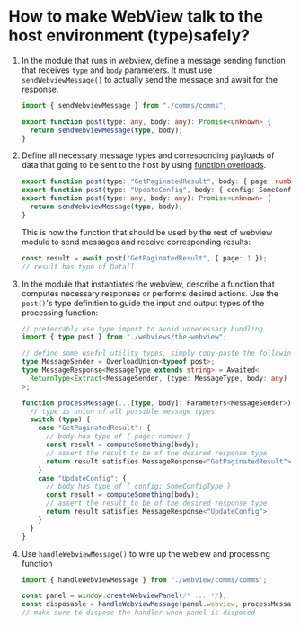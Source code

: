 # How to make WebView talk to the host environment (type)safely?

1. In the module that runs in webview, define a message sending function that receives `type` and
   `body` parameters. It must use `sendWebviewMessage()` to actually send the message and await for
   the response.

   ```ts
   import { sendWebviewMessage } from "./comms/comms";

   export function post(type: any, body: any): Promise<unknown> {
     return sendWebviewMessage(type, body);
   }
   ```

2. Define all necessary message types and corresponding payloads of data that going to be sent to
   the host by using [function overloads][ts-function-overloads].

   ```ts
   export function post(type: "GetPaginatedResult", body: { page: number }): Promise<Data[]>;
   export function post(type: "UpdateConfig", body: { config: SomeConfigType }): Promise<boolean>;
   export function post(type: any, body: any): Promise<unknown> {
     return sendWebviewMessage(type, body);
   }
   ```

   This is now the function that should be used by the rest of webview module to send messages and
   receive corresponding results:

   ```ts
   const result = await post("GetPaginatedResult", { page: 1 });
   // result has type of Data[]
   ```

3. In the module that instantiates the webview, describe a function that computes necessary
   responses or performs desired actions. Use the `post()`'s type definition to guide the input and
   output types of the processing function:

   ```ts
   // preferrably use type import to avoid unnecessary bundling
   import { type post } from "./webviews/the-webview";

   // define some useful utility types, simply copy-paste the following
   type MessageSender = OverloadUnion<typeof post>;
   type MessageResponse<MessageType extends string> = Awaited<
     ReturnType<Extract<MessageSender, (type: MessageType, body: any) => any>>
   >;

   function processMessage(...[type, body]: Parameters<MessageSender>) {
     // type is union of all possible message types
     switch (type) {
       case "GetPaginatedResult": {
         // body has type of { page: number }
         const result = computeSomething(body);
         // assert the result to be of the desired response type
         return result satisfies MessageResponse<"GetPaginatedResult">;
       }
       case "UpdateConfig": {
         // body has type of { config: SomeConfigType }
         const result = computeSomething(body);
         // assert the result to be of the desired response type
         return result satisfies MessageResponse<"UpdateConfig">;
       }
     }
   }
   ```

4. Use `handleWebviewMessage()` to wire up the webiew and processing function

   ```ts
   import { handleWebviewMessage } from "./webview/comms/comms";

   const panel = window.createWebviewPanel(/* ... */);
   const disposable = handleWebviewMessage(panel.webview, processMessage);
   // make sure to dispose the handler when panel is disposed
   ```

[ts-function-overloads]:
  https://www.typescriptlang.org/docs/handbook/2/functions.html#function-overloads
